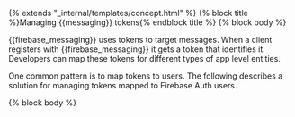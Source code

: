{% extends "_internal/templates/concept.html" %}
{% block title %}Managing {{messaging}} tokens{% endblock title %}
{% block body %}

{{firebase_messaging}} uses tokens to target messages. When a client
registers with {{firebase_messaging}} it gets a token that identifies
it. Developers can map these tokens for different types of app level
entities.

One common pattern is to map tokens to users. The following describes
a solution for managing tokens mapped to Firebase Auth users.

{% block body %}
